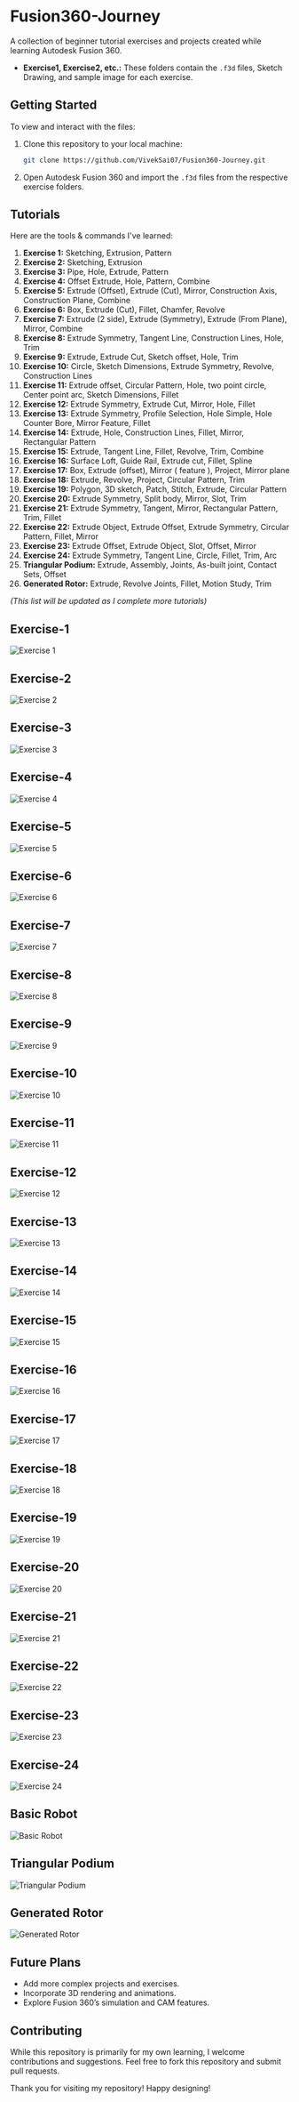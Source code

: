 # Fusion360-Journey
A collection of beginner tutorial exercises and projects created while learning Autodesk Fusion 360.


- **Exercise1, Exercise2, etc.:** These folders contain the `.f3d` files, Sketch Drawing, and sample image for each exercise.

## Getting Started
To view and interact with the files:

1. Clone this repository to your local machine:
    ```bash
    git clone https://github.com/VivekSai07/Fusion360-Journey.git
    ```

2. Open Autodesk Fusion 360 and import the `.f3d` files from the respective exercise folders.

## Tutorials

Here are the tools & commands I've learned:

1. **Exercise 1:** Sketching, Extrusion, Pattern
2. **Exercise 2:** Sketching, Extrusion
3. **Exercise 3:** Pipe, Hole, Extrude, Pattern
4. **Exercise 4:** Offset Extrude, Hole, Pattern, Combine
5. **Exercise 5:** Extrude (Offset), Extrude (Cut), Mirror, Construction Axis, Construction Plane, Combine
6. **Exercise 6:** Box, Extrude (Cut), Fillet, Chamfer, Revolve
7. **Exercise 7:** Extrude (2 side), Extrude (Symmetry), Extrude (From Plane), Mirror, Combine
8. **Exercise 8:** Extrude Symmetry, Tangent Line, Construction Lines, Hole, Trim
9. **Exercise 9:** Extrude, Extrude Cut, Sketch offset, Hole, Trim
10. **Exercise 10:** Circle, Sketch Dimensions, Extrude Symmetry, Revolve, Construction Lines
11. **Exercise 11:** Extrude offset, Circular Pattern, Hole, two point circle, Center point arc, Sketch Dimensions, Fillet
12. **Exercise 12:** Extrude Symmetry, Extrude Cut, Mirror, Hole, Fillet
13. **Exercise 13:** Extrude Symmetry, Profile Selection, Hole Simple, Hole Counter Bore, Mirror Feature, Fillet
14. **Exercise 14:** Extrude, Hole, Construction Lines, Fillet, Mirror, Rectangular Pattern
15. **Exercise 15:** Extrude, Tangent Line, Fillet, Revolve, Trim, Combine
16. **Exercise 16:** Surface Loft, Guide Rail, Extrude cut, Fillet, Spline
17. **Exercise 17:** Box, Extrude (offset), Mirror ( feature ), Project, Mirror plane
18. **Exercise 18:** Extrude, Revolve, Project, Circular Pattern, Trim
19. **Exercise 19:** Polygon, 3D sketch, Patch, Stitch, Extrude, Circular Pattern
20. **Exercise 20:** Extrude Symmetry, Split body, Mirror, Slot, Trim
21. **Exercise 21:** Extrude Symmetry, Tangent, Mirror, Rectangular Pattern, Trim, Fillet
22. **Exercise 22:** Extrude Object, Extrude Offset, Extrude Symmetry, Circular Pattern, Fillet, Mirror
23. **Exercise 23:** Extrude Offset, Extrude Object, Slot, Offset, Mirror
24. **Exercise 24:** Extrude Symmetry, Tangent Line, Circle, Fillet, Trim, Arc
25. **Triangular Podium:** Extrude, Assembly, Joints, As-built joint, Contact Sets, Offset
26. **Generated Rotor:**  Extrude, Revolve Joints, Fillet, Motion Study, Trim    

*(This list will be updated as I complete more tutorials)*

## Exercise-1
![Exercise 1](https://github.com/VivekSai07/Fusion360-Journey/blob/main/Exercise%201/Exercise-1.png)
## Exercise-2
![Exercise 2](https://github.com/VivekSai07/Fusion360-Journey/blob/main/Exercise%202/Exercise-2.png)
## Exercise-3
![Exercise 3](https://github.com/VivekSai07/Fusion360-Journey/blob/main/Exercise%203/Exercise-3.png)
## Exercise-4
![Exercise 4](https://github.com/VivekSai07/Fusion360-Journey/blob/main/Exercise%204/Exercise-4.png)
## Exercise-5
![Exercise 5](https://github.com/VivekSai07/Fusion360-Journey/blob/main/Exercise%205/Exercise-5.png)
## Exercise-6
![Exercise 6](https://github.com/VivekSai07/Fusion360-Journey/blob/main/Exercise%206/Exercise-6.png)
## Exercise-7
![Exercise 7](https://github.com/VivekSai07/Fusion360-Journey/blob/main/Exercise%207/Exercise-7.png)
## Exercise-8
![Exercise 8](https://github.com/VivekSai07/Fusion360-Journey/blob/main/Exercise%208/Exercise-8.png)
## Exercise-9
![Exercise 9](https://github.com/VivekSai07/Fusion360-Journey/blob/main/Exercise%209/Exercise-9.png)
## Exercise-10
![Exercise 10](https://github.com/VivekSai07/Fusion360-Journey/blob/main/Exercise%2010/Exercise-10.png)
## Exercise-11
![Exercise 11](https://github.com/VivekSai07/Fusion360-Journey/blob/main/Exercise%2011/Exercise-11.png)
## Exercise-12
![Exercise 12](https://github.com/VivekSai07/Fusion360-Journey/blob/main/Exercise%2012/Exercise-12.png)
## Exercise-13
![Exercise 13](https://github.com/VivekSai07/Fusion360-Journey/blob/main/Exercise%2013/Exercise-13.png)
## Exercise-14
![Exercise 14](https://github.com/VivekSai07/Fusion360-Journey/blob/main/Exercise%2014/Exercise-14.png)
## Exercise-15
![Exercise 15](https://github.com/VivekSai07/Fusion360-Journey/blob/main/Exercise%2015/Exercise-15.png)
## Exercise-16
![Exercise 16](https://github.com/VivekSai07/Fusion360-Journey/blob/main/Exercise%2016/Exercise-16.png)
## Exercise-17
![Exercise 17](https://github.com/VivekSai07/Fusion360-Journey/blob/main/Exercise%2017/Exercise-17.png)
## Exercise-18
![Exercise 18](https://github.com/VivekSai07/Fusion360-Journey/blob/main/Exercise%2018/Exercise-18.png)
## Exercise-19
![Exercise 19](https://github.com/VivekSai07/Fusion360-Journey/blob/main/Exercise%2019/Exercise-19.png)
## Exercise-20
![Exercise 20](https://github.com/VivekSai07/Fusion360-Journey/blob/main/Exercise%2020/Exercise-20.png)
## Exercise-21
![Exercise 21](https://github.com/VivekSai07/Fusion360-Journey/blob/main/Exercise%2021/Exercise-21.png)
## Exercise-22
![Exercise 22](https://github.com/VivekSai07/Fusion360-Journey/blob/main/Exercise%2022/Exercise-22.png)
## Exercise-23
![Exercise 23](https://github.com/VivekSai07/Fusion360-Journey/blob/main/Exercise%2023/Exercise-23.png)
## Exercise-24
![Exercise 24](https://github.com/VivekSai07/Fusion360-Journey/blob/main/Exercise%2024/Exercise-24.png)
## Basic Robot
![Basic Robot](https://github.com/VivekSai07/Fusion360-Journey/blob/main/Robot/Robot.png)
## Triangular Podium
![Triangular Podium](https://github.com/VivekSai07/Fusion360-Journey/blob/main/Mechanisms/Triangular%20Podium/Triangular%20Podium.png)
## Generated Rotor
![Generated Rotor](https://github.com/VivekSai07/Fusion360-Journey/blob/main/Mechanisms/Generated%20Rotor/Generated%20Rotor.png)

## Future Plans

- Add more complex projects and exercises.
- Incorporate 3D rendering and animations.
- Explore Fusion 360’s simulation and CAM features.

## Contributing

While this repository is primarily for my own learning, I welcome contributions and suggestions. Feel free to fork this repository and submit pull requests.


Thank you for visiting my repository! Happy designing!


